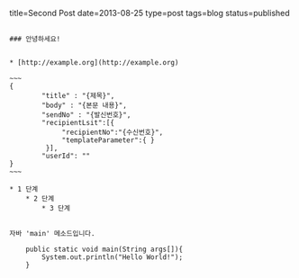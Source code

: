 title=Second Post
date=2013-08-25
type=post
tags=blog
status=published
~~~~~~

### 안녕하세요!


* [http://example.org](http://example.org)

~~~
{ 
        "title" : "{제목}",
        "body" : "{본문 내용}",
        "sendNo" : "{발신번호}",
        "recipientLsit":[{
             "recipientNo":"{수신번호}",
             "templateParameter":{ }
         }],
        "userId": ""
}
~~~

* 1 단계
    * 2 단계
        * 3 단계


자바 'main' 메소드입니다.
    
    public static void main(String args[]){
        System.out.println("Hello World!");
    }


